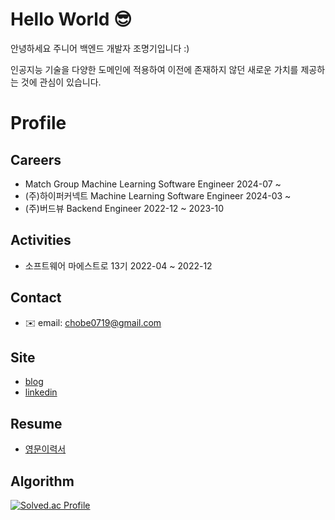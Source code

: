 <!--
**chobe111/chobe111** is a ✨ _special_ ✨ repository because its `README.md` (this file) appears on your GitHub profile.

Here a✉️re some ideas to get you started:

- 🔭 I’m currently working on ...
- 🌱 I’m currently learning ...
- 👯 I’m looking to collaborate on ...
- 🤔 I’m looking for help with ...
- 💬 Ask me about ...
- 📫 How to reach me: ...
- 😄 Pronouns: ...
- ⚡ Fun fact: ...
-->
# Hello World 😎

안녕하세요 주니어 백엔드 개발자 조명기입니다 :)

인공지능 기술을 다양한 도메인에 적용하여 이전에 존재하지 않던 새로운 가치를 제공하는 것에 관심이 있습니다.

# Profile

## Careers
- Match Group Machine Learning Software Engineer 2024-07 ~
- (주)하이퍼커넥트 Machine Learning Software Engineer 2024-03 ~ 
- (주)버드뷰 Backend Engineer 2022-12 ~ 2023-10

## Activities
- 소프트웨어 마에스트로 13기 2022-04 ~ 2022-12

## Contact
- ✉️ email: chobe0719@gmail.com

## Site
- [blog](https://chobe1.tistory.com/)
- [linkedin](https://www.linkedin.com/in/%EB%AA%85%EA%B8%B0-%EC%A1%B0-1914b71a0/)

## Resume
- [영문이력서](https://docs.google.com/document/d/14KRwyfLUmTNu5E4WSzGs8u4w204nv9SbDOTZF8SVoAw/edit#heading=h.61e3cm1p1fln)

## Algorithm
[![Solved.ac Profile](http://mazassumnida.wtf/api/generate_badge?boj=chobe1)](https://solved.ac/chobe1)
